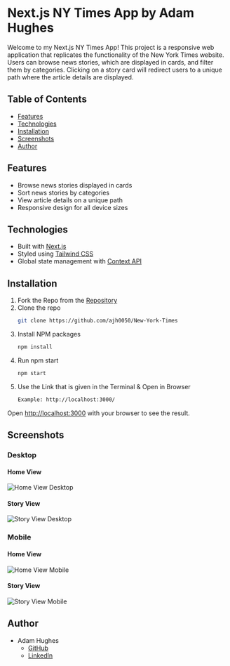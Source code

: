 # Next.js NY Times App by Adam Hughes

Welcome to my Next.js NY Times App! This project is a responsive web application that replicates the functionality of the New York Times website. Users can browse news stories, which are displayed in cards, and filter them by categories. Clicking on a story card will redirect users to a unique path where the article details are displayed.

## Table of Contents

- [Features](#features)
- [Technologies](#technologies)
- [Installation](#installation)
- [Screenshots](#screenshots)
- [Author](#author)

## Features

- Browse news stories displayed in cards
- Sort news stories by categories
- View article details on a unique path
- Responsive design for all device sizes

## Technologies

- Built with [Next.js](https://nextjs.org/)
- Styled using [Tailwind CSS](https://tailwindcss.com/)
- Global state management with [Context API](https://reactjs.org/docs/context.html)


## Installation

1. Fork the Repo from the [Repository](https://github.com/ajh0050/New-York-Times)
2. Clone the repo
   ```sh
   git clone https://github.com/ajh0050/New-York-Times
   ```
3. Install NPM packages
   ```sh
   npm install
   ```
4. Run npm start
   ```sh
   npm start
   ```
5. Use the Link that is given in the Terminal & Open in Browser
   ```sh
   Example: http://localhost:3000/
   ```

Open [http://localhost:3000](http://localhost:3000) with your browser to see the result.

## Screenshots

### Desktop

#### Home View
![Home View Desktop](https://user-images.githubusercontent.com/36003417/233466978-c8d572fa-f087-4233-8c4a-d1c2d5ac53be.png)

#### Story View
![Story View Desktop](https://user-images.githubusercontent.com/36003417/233467081-85dd1832-a66c-4997-ad77-e352d389f411.png)

### Mobile

#### Home View
![Home View Mobile](https://user-images.githubusercontent.com/36003417/233467131-8568c4e2-0444-4aaa-9923-af5d94260e89.png)

#### Story View
![Story View Mobile](https://user-images.githubusercontent.com/36003417/233467208-0818162a-3c4f-474f-949f-2fe9a9da5ce9.png)

## Author

- Adam Hughes
  - [GitHub](https://github.com/)
  - [LinkedIn](https://www.linkedin.com/in/front-end-adam/)

